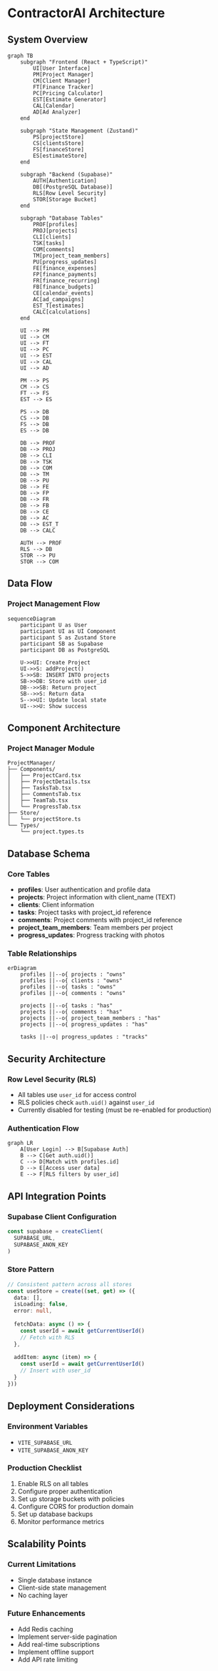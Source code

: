# ContractorAI Architecture

## System Overview

```mermaid
graph TB
    subgraph "Frontend (React + TypeScript)"
        UI[User Interface]
        PM[Project Manager]
        CM[Client Manager]
        FT[Finance Tracker]
        PC[Pricing Calculator]
        EST[Estimate Generator]
        CAL[Calendar]
        AD[Ad Analyzer]
    end

    subgraph "State Management (Zustand)"
        PS[projectStore]
        CS[clientsStore]
        FS[financeStore]
        ES[estimateStore]
    end

    subgraph "Backend (Supabase)"
        AUTH[Authentication]
        DB[(PostgreSQL Database)]
        RLS[Row Level Security]
        STOR[Storage Bucket]
    end

    subgraph "Database Tables"
        PROF[profiles]
        PROJ[projects]
        CLI[clients]
        TSK[tasks]
        COM[comments]
        TM[project_team_members]
        PU[progress_updates]
        FE[finance_expenses]
        FP[finance_payments]
        FR[finance_recurring]
        FB[finance_budgets]
        CE[calendar_events]
        AC[ad_campaigns]
        EST_T[estimates]
        CALC[calculations]
    end

    UI --> PM
    UI --> CM
    UI --> FT
    UI --> PC
    UI --> EST
    UI --> CAL
    UI --> AD

    PM --> PS
    CM --> CS
    FT --> FS
    EST --> ES

    PS --> DB
    CS --> DB
    FS --> DB
    ES --> DB

    DB --> PROF
    DB --> PROJ
    DB --> CLI
    DB --> TSK
    DB --> COM
    DB --> TM
    DB --> PU
    DB --> FE
    DB --> FP
    DB --> FR
    DB --> FB
    DB --> CE
    DB --> AC
    DB --> EST_T
    DB --> CALC

    AUTH --> PROF
    RLS --> DB
    STOR --> PU
    STOR --> COM
```

## Data Flow

### Project Management Flow
```mermaid
sequenceDiagram
    participant U as User
    participant UI as UI Component
    participant S as Zustand Store
    participant SB as Supabase
    participant DB as PostgreSQL

    U->>UI: Create Project
    UI->>S: addProject()
    S->>SB: INSERT INTO projects
    SB->>DB: Store with user_id
    DB-->>SB: Return project
    SB-->>S: Return data
    S-->>UI: Update local state
    UI-->>U: Show success
```

## Component Architecture

### Project Manager Module
```
ProjectManager/
├── Components/
│   ├── ProjectCard.tsx
│   ├── ProjectDetails.tsx
│   ├── TasksTab.tsx
│   ├── CommentsTab.tsx
│   ├── TeamTab.tsx
│   └── ProgressTab.tsx
├── Store/
│   └── projectStore.ts
└── Types/
    └── project.types.ts
```

## Database Schema

### Core Tables
- **profiles**: User authentication and profile data
- **projects**: Project information with client_name (TEXT)
- **clients**: Client information
- **tasks**: Project tasks with project_id reference
- **comments**: Project comments with project_id reference
- **project_team_members**: Team members per project
- **progress_updates**: Progress tracking with photos

### Table Relationships
```mermaid
erDiagram
    profiles ||--o{ projects : "owns"
    profiles ||--o{ clients : "owns"
    profiles ||--o{ tasks : "owns"
    profiles ||--o{ comments : "owns"
    
    projects ||--o{ tasks : "has"
    projects ||--o{ comments : "has"
    projects ||--o{ project_team_members : "has"
    projects ||--o{ progress_updates : "has"
    
    tasks ||--o| progress_updates : "tracks"
```

## Security Architecture

### Row Level Security (RLS)
- All tables use `user_id` for access control
- RLS policies check `auth.uid()` against `user_id`
- Currently disabled for testing (must be re-enabled for production)

### Authentication Flow
```mermaid
graph LR
    A[User Login] --> B[Supabase Auth]
    B --> C[Get auth.uid()]
    C --> D[Match with profiles.id]
    D --> E[Access user data]
    E --> F[RLS filters by user_id]
```

## API Integration Points

### Supabase Client Configuration
```typescript
const supabase = createClient(
  SUPABASE_URL,
  SUPABASE_ANON_KEY
)
```

### Store Pattern
```typescript
// Consistent pattern across all stores
const useStore = create((set, get) => ({
  data: [],
  isLoading: false,
  error: null,
  
  fetchData: async () => {
    const userId = await getCurrentUserId()
    // Fetch with RLS
  },
  
  addItem: async (item) => {
    const userId = await getCurrentUserId()
    // Insert with user_id
  }
}))
```

## Deployment Considerations

### Environment Variables
- `VITE_SUPABASE_URL`
- `VITE_SUPABASE_ANON_KEY`

### Production Checklist
1. Enable RLS on all tables
2. Configure proper authentication
3. Set up storage buckets with policies
4. Configure CORS for production domain
5. Set up database backups
6. Monitor performance metrics

## Scalability Points

### Current Limitations
- Single database instance
- Client-side state management
- No caching layer

### Future Enhancements
- Add Redis caching
- Implement server-side pagination
- Add real-time subscriptions
- Implement offline support
- Add API rate limiting